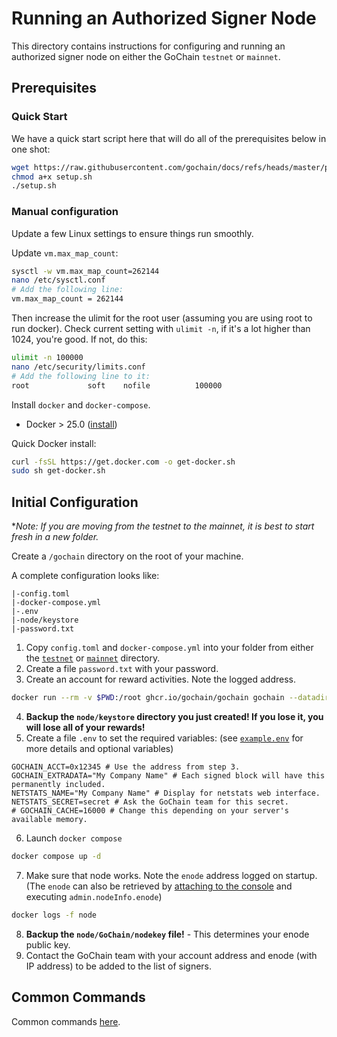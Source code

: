 # Running an Authorized Signer Node

This directory contains instructions for configuring and running an authorized signer node on either the GoChain `testnet` or `mainnet`.

## Prerequisites

### Quick Start

We have a quick start script here that will do all of the prerequisites below in one shot:

```sh
wget https://raw.githubusercontent.com/gochain/docs/refs/heads/master/public-network/signers/nodes/setup.sh
chmod a+x setup.sh
./setup.sh
```

### Manual configuration

Update a few Linux settings to ensure things run smoothly.

Update `vm.max_map_count`:

```sh
sysctl -w vm.max_map_count=262144
nano /etc/sysctl.conf
# Add the following line:
vm.max_map_count = 262144
```

Then increase the ulimit for the root user (assuming you are using root to run docker). Check current setting with `ulimit -n`, if it's a lot higher than 1024, you're good. If not, do this:

```sh
ulimit -n 100000
nano /etc/security/limits.conf
# Add the following line to it:
root             soft    nofile          100000
```

Install `docker` and `docker-compose`.

* Docker > 25.0 ([install](https://docs.docker.com/engine/install/))

Quick Docker install:

```sh
curl -fsSL https://get.docker.com -o get-docker.sh
sudo sh get-docker.sh
```

## Initial Configuration

\**Note: If you are moving from the testnet to the mainnet, it is best to start fresh in a new folder.*

Create a `/gochain` directory on the root of your machine.

A complete configuration looks like:

```
|-config.toml
|-docker-compose.yml
|-.env
|-node/keystore
|-password.txt
```

1. Copy `config.toml` and `docker-compose.yml` into your folder from either the [`testnet`](testnet) or [`mainnet`](mainnet) directory.
2. Create a file `password.txt` with your password.
3. Create an account for reward activities. Note the logged address.

```sh
docker run --rm -v $PWD:/root ghcr.io/gochain/gochain gochain --datadir /root/node --password /root/password.txt account new
```

4. **Backup the `node/keystore` directory you just created! If you lose it, you will lose all of your rewards!**
5. Create a file `.env` to set the required variables: (see [`example.env`](example.env) for more details and optional variables)
```
GOCHAIN_ACCT=0x12345 # Use the address from step 3.
GOCHAIN_EXTRADATA="My Company Name" # Each signed block will have this permanently included.
NETSTATS_NAME="My Company Name" # Display for netstats web interface.
NETSTATS_SECRET=secret # Ask the GoChain team for this secret.
# GOCHAIN_CACHE=16000 # Change this depending on your server's available memory.
```
6. Launch `docker compose`

```sh
docker compose up -d
```

7. Make sure that node works. Note the `enode` address logged on startup. 
(The `enode` can also be retrieved by [attaching to the console](https://github.com/orgs/gochain/discussions/154) and executing `admin.nodeInfo.enode`)

```sh
docker logs -f node
```

8. **Backup the `node/GoChain/nodekey` file!** - This determines your enode public key.
9. Contact the GoChain team with your account address and enode (with IP address) to be added to the list of signers.

## Common Commands

Common commands [here](../../nodes/README.md#common-commands).
